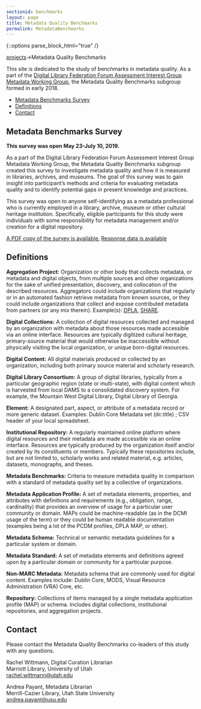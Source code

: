 ```yaml
---
sectionid: benchmarks
layout: page
title: Metadata Quality Benchmarks
permalink: MetadataBenchmarks
---
```


{::options parse_block_html="true" /}

<a href="/Projects">projects</a>->Metadata Quality Benchmarks

This site is dedicated to the study of benchmarks in metadata quality. As a part of the [Digital Library Federation Forum Assessment Interest Group Metadata Working Group](https://wiki.diglib.org/Assessment), the Metadata Quality Benchmarks subgroup formed in early 2018.

<ul>
<li><a href="#survey">Metadata Benchmarks Survey</a></li>
<li><a href="#definitions">Definitions</a></li>
<li><a href="#contact">Contact</a></li>
</ul>

<h2 id="survey">Metadata Benchmarks Survey</h2>

**This survey was open May 23-July 10, 2019.**

As a part of the Digital Library Federation Forum Assessment Interest Group Metadata Working Group, the Metadata Quality Benchmarks subgroup created this survey to investigate metadata quality and how it is measured in libraries, archives, and museums. The goal of this survey was to gain insight into participant’s methods and criteria for evaluating metadata quality and to identify potential gaps in present knowledge and practices.

This survey was open to anyone self-identifying as a metadata professional who is currently employed in a library, archive, museum or other cultural heritage institution. Specifically, eligible participants for this study were individuals with some responsibility for metadata management and/or creation for a digital repository.

<a href="../assets/SurveyofMetadataQualityBenchmarks.pdf">A PDF copy of the survey is available.</a>
<a href="../assets/DLFMetadataQualityBenchmarksSurveyTextResponse.xlsx">Response data is available</a>

<h2 id="definitions">Definitions</h2>

**Aggregation Project:** Organization or other body that collects metadata, or metadata and digital objects, from multiple sources and other organizations for the sake of unified presentation, discovery, and collocation of the described resources. Aggregators could include organizations that regularly or in an automated fashion retrieve metadata from known sources, or they could include organizations that collect and expose contributed metadata from partners (or any mix therein). Example(s): [DPLA](https://dp.la/), [SHARE](http://www.share-research.org/).

**Digital Collections:** A collection of digital resources collected and managed by an organization with metadata about those resources made accessible via an online interface. Resources are typically digitized cultural heritage, primary-source material that would otherwise be inaccessible without physically visiting the local organization, or unique born-digital resources.

**Digital Content:**  All digital materials produced or collected by an organization, including both primary source material and scholarly research.

**Digital Library Consortium:**  A group of digital libraries, typically from a particular geographic region (state or multi-state), with digital content which is harvested from local DAMS to a consolidated discovery system. For example, the Mountain West Digital Library, Digital Library of Georgia.

**Element:**  A designated part, aspect, or attribute of a metadata record or more generic dataset. Examples: Dublin Core Metadata set (dc:title) ; CSV header of your local spreadsheet.

**Institutional Repository:** A regularly maintained online platform where digital resources and their metadata are made accessible via an online interface. Resources are typically produced by the organization itself and/or created by its constituents or members. Typically these repositories include, but are not limited to, scholarly works and related material, e.g. articles, datasets, monographs, and theses.

**Metadata Benchmarks:** Criteria to measure metadata quality in comparison with a standard of metadata quality set by a collective of organizations.

**Metadata Application Profile:** A set of metadata elements, properties, and attributes with definitions and requirements (e.g., obligation, range, cardinality) that provides an overview of usage for a particular user community or domain. MAPs could be machine-readable (as in the DCMI usage of the term) or they could be human readable documentation (examples being a lot of the PCDM profiles, DPLA MAP, or other).

**Metadata Schema:** Technical or semantic metadata guidelines for a particular system or domain.

**Metadata Standard:** A set of metadata elements and definitions agreed upon by a particular domain or community for a particular purpose.

**Non-MARC Metadata:** Metadata schema that are commonly used for digital content. Examples include: Dublin Core, MODS, Visual Resource Administration (VRA) Core, etc.

**Repository:** Collections of items managed by a single metadata application profile (MAP) or schema. Includes digital collections, institutional repositories, and aggregation projects.

<h2 id="contact">Contact</h2>

Please contact the Metadata Quality Benchmarks co-leaders of this study with any questions.  

Rachel Wittmann, Digital Curation Librarian<br/>
Marriott Library, University of Utah<br/>
rachel.wittmann@utah.edu

Andrea Payant, Metadata Librarian<br/>
Merrill-Cazier Library, Utah State University<br/>
andrea.payant@usu.edu

